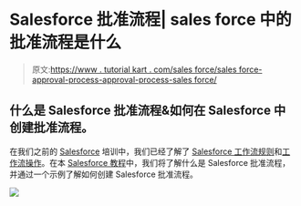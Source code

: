# Salesforce 批准流程| sales force 中的批准流程是什么

> 原文:[https://www . tutorial kart . com/sales force/sales force-approval-process-approval-process-sales force/](https://www.tutorialkart.com/salesforce/salesforce-approval-process-approval-process-salesforce/)

## 什么是 Salesforce 批准流程&如何在 Salesforce 中创建批准流程。

在我们之前的 [Salesforce](https://www.tutorialkart.com/salesforce/what-is-salesforce/) 培训中，我们已经了解了 [Salesforce 工作流规则](https://www.tutorialkart.com/salesforce/salesforce-workflow-rules-salesforce-workflow-examples/)和[工作流操作](https://www.tutorialkart.com/salesforce/salesforce-workflow-actions-tasks-email-alert-field-update/)。在本 [Salesforce 教程](https://www.tutorialkart.com/salesforce-tutorials/)中，我们将了解什么是 Salesforce 批准流程，并通过一个示例了解如何创建 Salesforce 批准流程。

[![](../Images/925da31b32d6bc3827932f6c8afb11bb.png)](https://www.tutorialkart.com/)